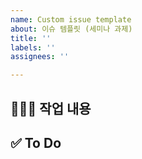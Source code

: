 ```yaml
---
name: Custom issue template
about: 이슈 템플릿 (세미나 과제)
title: ''
labels: ''
assignees: ''

---
```


## 👩🏻‍💻 작업 내용

## ✅ To Do
